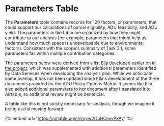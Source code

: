 # Parameters Table

The **Parameters** table contains records for 120 factors, or parameters, that could support our calculations of parcel eligibility, ADU feasibility, and ADU yield. The parameters in the table are organized by how they might contribute to our analysis (for example, parameters that might help us understand how much space is undevelopable due to environmental factors). Consistent with the scope's summary of Task 3.1, some parameters fall within multiple contribution categories.

The parameters below were derived from a list [Ella developed earlier on in the project](https://mapc365.sharepoint.com/:x:/s/BeverlyADU/EdrFA5ToqJFErbr3pPZ3UyABw02Hyxaegec8JVK8d\_XOtQ?e=Sa5Z7o), which was supplemented with additional parameters identified by Data Services when developing the analysis plan. While we anticipate some overlap, it has not been updated since Ella's development of the three documents provided for the ADU Policy Options Matrix. It seems like Ella also added additional parameters to her document after I translated it to Airtable, so additional review might be beneficial.

A table like this is not strictly necessary for analysis, though we imagine it being useful moving forward.

{% embed url="https://airtable.com/shryw2OuHCexvPxAy" %}


